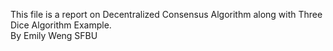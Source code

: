 This file is a report on Decentralized Consensus Algorithm along with Three Dice Algorithm Example.\
By Emily Weng SFBU
